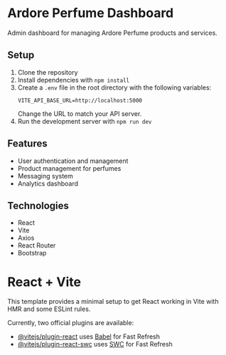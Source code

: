 # Ardore Perfume Dashboard

Admin dashboard for managing Ardore Perfume products and services.

## Setup

1. Clone the repository
2. Install dependencies with `npm install`
3. Create a `.env` file in the root directory with the following variables:
   ```
   VITE_API_BASE_URL=http://localhost:5000
   ```
   Change the URL to match your API server.
4. Run the development server with `npm run dev`

## Features

- User authentication and management
- Product management for perfumes
- Messaging system
- Analytics dashboard

## Technologies

- React
- Vite
- Axios
- React Router
- Bootstrap

# React + Vite

This template provides a minimal setup to get React working in Vite with HMR and some ESLint rules.

Currently, two official plugins are available:

- [@vitejs/plugin-react](https://github.com/vitejs/vite-plugin-react/blob/main/packages/plugin-react/README.md) uses [Babel](https://babeljs.io/) for Fast Refresh
- [@vitejs/plugin-react-swc](https://github.com/vitejs/vite-plugin-react-swc) uses [SWC](https://swc.rs/) for Fast Refresh
